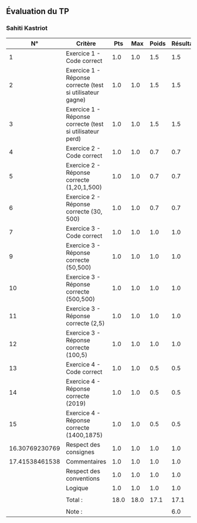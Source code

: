 ## Évaluation du TP ### Sahiti Kastriot| N° | Critère | Pts | Max | Poids | Résultat | Commentaires ||----|---------|--------|-----|------|-------|--------------|| 1 | Exercice 1 - Code correct | 1.0 | 1.0 | 1.5 | 1.5 |  | | 2 | Exercice 1 - Réponse correcte (test si utilisateur gagne) | 1.0 | 1.0 | 1.5 | 1.5 |  | | 3 | Exercice 1 - Réponse correcte (test si utilisateur perd) | 1.0 | 1.0 | 1.5 | 1.5 |  | | 4 | Exercice 2 - Code correct | 1.0 | 1.0 | 0.7 | 0.7 |  | | 5 | Exercice 2 - Réponse correcte (1,20,1,500) | 1.0 | 1.0 | 0.7 | 0.7 |  | | 6 | Exercice 2 - Réponse correcte (30, 500) | 1.0 | 1.0 | 0.7 | 0.7 |  | | 7 | Exercice 3 - Code correct | 1.0 | 1.0 | 1.0 | 1.0 |  | | 9 | Exercice 3 - Réponse correcte (50,500) | 1.0 | 1.0 | 1.0 | 1.0 |  | | 10 | Exercice 3 - Réponse correcte (500,500) | 1.0 | 1.0 | 1.0 | 1.0 |  | | 11 | Exercice 3 - Réponse correcte (2,5) | 1.0 | 1.0 | 1.0 | 1.0 |  | | 12 | Exercice 3 - Réponse correcte (100,5) | 1.0 | 1.0 | 1.0 | 1.0 |  | | 13 | Exercice 4 - Code correct | 1.0 | 1.0 | 0.5 | 0.5 |  | | 14 | Exercice 4 - Réponse correcte (2019) | 1.0 | 1.0 | 0.5 | 0.5 |  | | 15 | Exercice 4 - Réponse correcte (1400,1875) | 1.0 | 1.0 | 0.5 | 0.5 |  | | 16.30769230769 | Respect des consignes | 1.0 | 1.0 | 1.0 | 1.0 |  | | 17.41538461538 | Commentaires | 1.0 | 1.0 | 1.0 | 1.0 |  | |  | Respect des conventions | 1.0 | 1.0 | 1.0 | 1.0 |  | |  | Logique | 1.0 | 1.0 | 1.0 | 1.0 |  | |  |  |  |  |  |  |  | |  | Total : | 18.0 | 18.0 | 17.1 | 17.1 |  | |  |  |  |  |  |  |  | |  | Note : |  |  |  | 6.0 |  | 